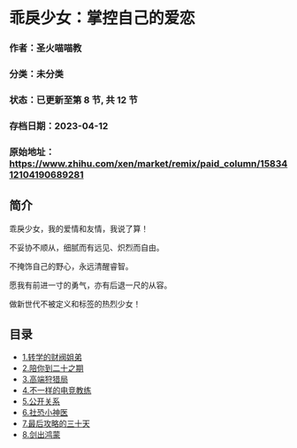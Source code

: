 # 乖戾少女：掌控自己的爱恋

### 作者：圣火喵喵教

### 分类：未分类

### 状态：已更新至第 8 节, 共 12 节

### 存档日期：2023-04-12

### 原始地址：https://www.zhihu.com/xen/market/remix/paid_column/1583412104190689281


## 简介
乖戾少女，我的爱情和友情，我说了算！


不妥协不顺从，细腻而有远见、炽烈而自由。


不掩饰自己的野心，永远清醒睿智。


愿我有前进一寸的勇气，亦有后退一尺的从容。


做新世代不被定义和标签的热烈少女！




## 目录
- [1.转学的财阀姐弟](1.转学的财阀姐弟.md)
- [2.陪你到二十之期](2.陪你到二十之期.md)
- [3.高端狩猎局](3.高端狩猎局.md)
- [4.不一样的电竞教练](4.不一样的电竞教练.md)
- [5.公开关系](5.公开关系.md)
- [6.社恐小神医](6.社恐小神医.md)
- [7.最后攻略的三十天](7.最后攻略的三十天.md)
- [8.剑出鸿蒙](8.剑出鸿蒙.md)